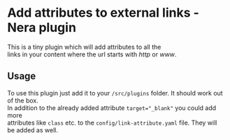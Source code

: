 # Add attributes to external links - Nera plugin
This is a tiny plugin which will add attributes to all the  
links in your content where the url starts with _http_ or _www_.

## Usage
To use this plugin just add it to your `/src/plugins` folder. It should work out  
of the box.  
In addition to the already added attribute `target="_blank"` you could add more  
attributes like `class` etc. to the `config/link-attribute.yaml` file. They will  
be added as well.
